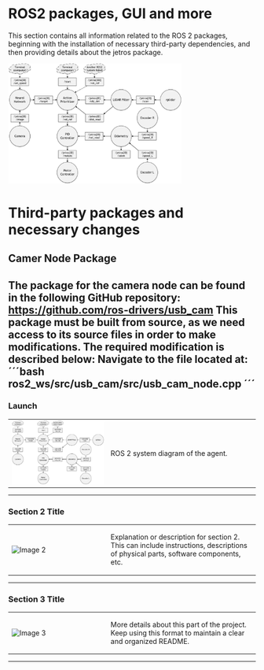 # ROS2 packages, GUI and more
This section contains all information related to the ROS 2 packages, beginning with the installation of necessary third-party dependencies, and then providing details about the jetros package.

<img src="fig/ROS2_System.png" alt="ROS 2 system diagram of the agent." style="width:70%;"/>

# Third-party packages and necessary changes

## Camer Node Package
The package for the camera node can be found in the following GitHub repository:
https://github.com/ros-drivers/usb_cam
This package must be built from source, as we need access to its source files in order to make modifications.
The required modification is described below:
Navigate to the file located at:
´´´bash
ros2_ws/src/usb_cam/src/usb_cam_node.cpp
´´´
---

### Launch

<table>
<tr>
<td width="40%">
<img src="fig/ROS2_System.png" alt="Image 1" style="width:100%;"/>
</td>
<td width="60%">
<p>
ROS 2 system diagram of the agent.
</p>
</td>
</tr>
</table>

---

### Section 2 Title

<table>
<tr>
<td width="40%">
<img src="path/to/image2.png" alt="Image 2" style="width:100%;"/>
</td>
<td width="60%">
<p>
Explanation or description for section 2. This can include instructions, descriptions of physical parts, software components, etc.
</p>
</td>
</tr>
</table>

---

### Section 3 Title

<table>
<tr>
<td width="40%">
<img src="path/to/image3.png" alt="Image 3" style="width:100%;"/>
</td>
<td width="60%">
<p>
More details about this part of the project. Keep using this format to maintain a clear and organized README.
</p>
</td>
</tr>
</table>

---

